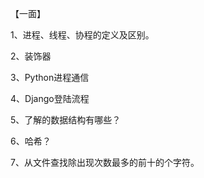 【一面】 

1、进程、线程、协程的定义及区别。

2、装饰器

3、Python进程通信

4、Django登陆流程

5、了解的数据结构有哪些？

6、哈希？

7、从文件查找除出现次数最多的前十的个字符。